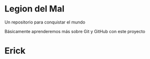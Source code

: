 # Legion del Mal
Un repositorio para conquistar el mundo

Básicamente aprenderemos más sobre Git y GitHub con este proyecto

# Erick